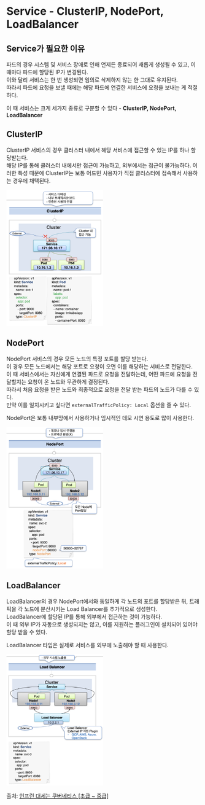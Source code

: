 # Service - ClusterIP, NodePort, LoadBalancer

## Service가 필요한 이유

파드의 경우 시스템 및 서비스 장애로 인해 언제든 종료되어 새롭게 생성될 수 있고, 이 때마다 파드에 할당된 IP가 변경된다.  
이와 달리 서비스는 한 번 생성되면 임의로 삭제하지 않는 한 그대로 유지된다.  
따라서 파드에 요청을 보낼 때에는 해당 파드에 연결한 서비스에 요청을 보내는 게 적절하다.

이 때 서비스는 크게 세가지 종류로 구분할 수 있다 - **ClusterIP, NodePort, LoadBalancer**

## ClusterIP

ClusterIP 서비스의 경우 클러스터 내에서 해당 서비스에 접근할 수 있는 IP를 하나 할당받는다.  
해당 IP를 통해 클러스터 내에서만 접근이 가능하고, 외부에서는 접근이 불가능하다.
이러한 특성 때문에 ClusterIP는 보통 어드민 사용자가 직접 클러스터에 접속해서 사용하는 경우에 채택된다.

<img src="./images/3_Service1.png" width=50% />

## NodePort

NodePort 서비스의 경우 모든 노드의 특정 포트를 할당 받는다.  
이 경우 모든 노드에서는 해당 포트로 요청이 오면 이를 해당하는 서비스로 전달한다.  
이 때 서비스에서는 자신에게 연결된 파드로 요청을 전달하는데, 어떤 파드에 요청을 전달할지는 요청이 온 노드와 무관하게 결정된다.  
따라서 처음 요청을 받은 노드와 최종적으로 요청을 전달 받는 파드의 노드가 다를 수 있다.  
만약 이를 일치시키고 싶다면 `externalTrafficPolicy: Local` 옵션을 줄 수 있다.

NodePort은 보통 내부망에서 사용하거나 임시적인 데모 시연 용도로 많이 사용한다.

<img src="./images/3_Service2.png" width=50% />

## LoadBalancer

LoadBalancer의 경우 NodePort에서와 동일하게 각 노드의 포트를 할당받은 뒤, 트래픽을 각 노드에 분산시키는 Load Balancer를 추가적으로 생성한다.  
LoadBalancer에 할당된 IP를 통해 외부에서 접근하는 것이 가능하다.  
이 때 외부 IP가 자동으로 생성되지는 않고, 이를 지원하는 플러그인이 설치되어 있어야 할당 받을 수 있다.

LoadBalancer 타입은 실제로 서비스를 외부에 노출해야 할 때 사용한다.

<img src="./images/3_Service3.png" width=50% />

출처: [인프런 대세는 쿠버네티스 [초급 ~ 중급]](https://inf.run/yW34)
